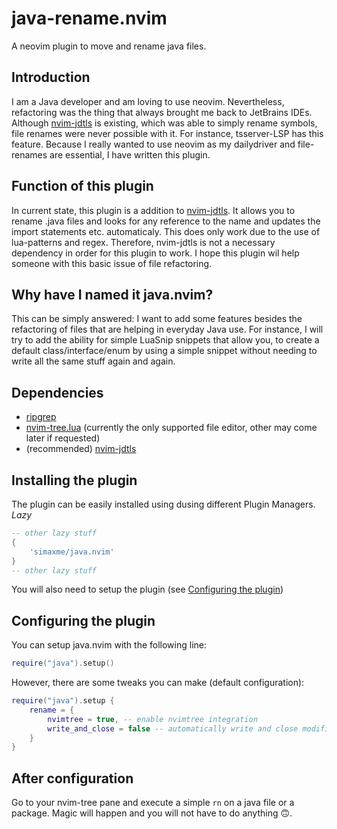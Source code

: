 # java-rename.nvim
A neovim plugin to move and rename java files.

## Introduction
I am a Java developer and am loving to use neovim. Nevertheless, refactoring was the thing that always brought me back to JetBrains IDEs. Although [nvim-jdtls](https://github.com/mfussenegger/nvim-jdtls) is existing, which was able to simply rename symbols, file renames were never possible with it. For instance, tsserver-LSP has this feature. Because I really wanted to use neovim as my dailydriver and file-renames are essential, I have written this plugin.

## Function of this plugin
In current state, this plugin is a addition to [nvim-jdtls](https://github.com/mfussenegger/nvim-jdtls). It allows you to rename .java files and looks for any reference to the name and updates the import statements etc. automaticaly. This does only work due to the use of lua-patterns and regex. Therefore, nvim-jdtls is not a necessary dependency in order for this plugin to work.
I hope this plugin wil help someone with this basic issue of file refactoring. 

## Why have I named it java.nvim?
This can be simply answered: I want to add some features besides the refactoring of files that are helping in everyday Java use. For instance, I will try to add the ability for simple LuaSnip snippets that allow you, to create a default class/interface/enum by using a simple snippet without needing to write all the same stuff again and again.

## Dependencies
- [ripgrep](https://github.com/BurntSushi/ripgrep)
- [nvim-tree.lua](https://github.com/nvim-tree/nvim-tree.lua) (currently the only supported file editor, other may come later if requested)
- (recommended) [nvim-jdtls](https://github.com/mfussenegger/nvim-jdtls)

## Installing the plugin
The plugin can be easily installed using dusing different Plugin Managers.
*Lazy*
```lua
-- other lazy stuff
{
    'simaxme/java.nvim'
}
-- other lazy stuff
```

You will also need to setup the plugin (see [Configuring the plugin](#configuring-the-plugin))

## Configuring the plugin
You can setup java.nvim with the following line:
```lua
require("java").setup()
```

However, there are some tweaks you can make (default configuration):
```lua
require("java").setup {
    rename = {
        nvimtree = true, -- enable nvimtree integration
        write_and_close = false -- automatically write and close modified (previously unopened) files after refactoring a java file
    }
}
```

## After configuration
Go to your nvim-tree pane and execute a simple `rn` on a java file or a package. Magic will happen and you will not have to do anything 🙃.
